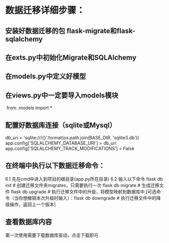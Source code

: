 # 数据迁移详细步骤：

## 安装好数据迁移的包 flask-migrate和flask-sqlalchemy

## 在exts.py中初始化Migrate和SQLAlchemy

## 在models.py中定义好模型

## 在views.py中一定要导入models模块

​	from .models import *

## 配置好数据库连接（sqlite或Mysql）

db_uri = 'sqlite:///{}'.format(os.path.join(BASE_DIR, 'sqlite3.db'))
app.config['SQLALCHEMY_DATABASE_URI'] = db_uri
app.config['SQLALCHEMY_TRACK_MODIFICATIONS'] = False

## 在终端中执行以下数据迁移命令：
6.1 先在cmd中进入到项目的根目录(app.py所在目录)
6.2 输入以下命令
    flask db init   # 创建迁移文件夹migrates，只需要执行一次
    flask db migrate  # 生成迁移文件
    flask db upgrade  # 执行迁移文件中的升级，将模型映射到数据库中
    [可选命令（当你想撤销本次升级时输入）：flask db downgrade  # 执行迁移文件中的降级操作，返回上一个版本]

## 查看数据库内容
第一次使用需要下载数据库驱动，点击下载即可
